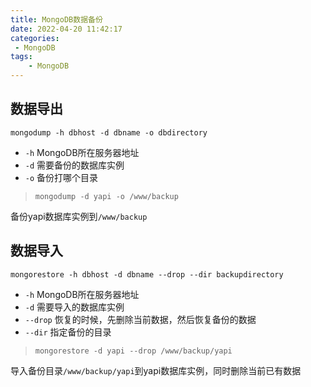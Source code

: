 ```yaml
---
title: MongoDB数据备份
date: 2022-04-20 11:42:17
categories:
 - MongoDB
tags:
	- MongoDB
---
```


## 数据导出
``` shell
mongodump -h dbhost -d dbname -o dbdirectory
```
- `-h` MongoDB所在服务器地址
- `-d` 需要备份的数据库实例
- `-o` 备份打哪个目录

> `mongodump -d yapi -o /www/backup`

备份yapi数据库实例到`/www/backup`

## 数据导入
``` shell
mongorestore -h dbhost -d dbname --drop --dir backupdirectory
```
- `-h` MongoDB所在服务器地址
- `-d` 需要导入的数据库实例
- `--drop` 恢复的时候，先删除当前数据，然后恢复备份的数据
- `--dir` 指定备份的目录

> `mongorestore -d yapi --drop /www/backup/yapi`

导入备份目录`/www/backup/yapi`到yapi数据库实例，同时删除当前已有数据